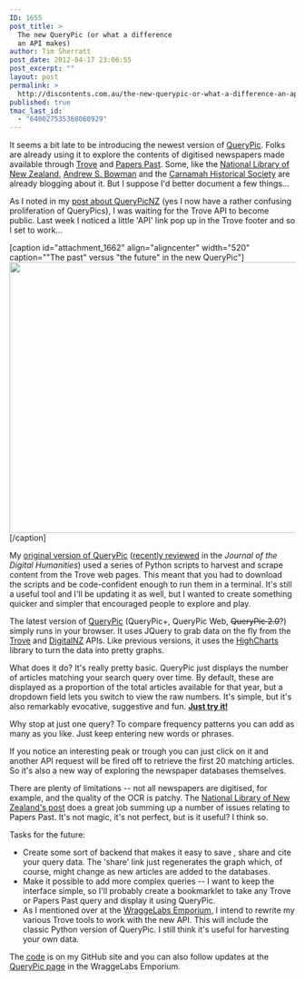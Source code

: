 ```yaml
---
ID: 1655
post_title: >
  The new QueryPic (or what a difference
  an API makes)
author: Tim Sherratt
post_date: 2012-04-17 23:06:55
post_excerpt: ""
layout: post
permalink: >
  http://discontents.com.au/the-new-querypic-or-what-a-difference-an-api-makes/
published: true
tmac_last_id:
  - "640027535368060929"
---
```

It seems a bit late to be introducing the newest version of <a href="http://wraggelabs.com/shed/querypic/">QueryPic</a>. Folks are already using it to explore the contents of digitised newspapers made available through <a href="http://trove.nla.gov.au/newspaper/">Trove</a> and <a href="http://paperspast.natlib.govt.nz/cgi-bin/paperspast">Papers Past</a>. Some, like the <a href="http://beta.natlib.govt.nz/blog/a-tale-of-two-islands">National Library of New Zealand</a>, <a href="http://andrew-s-bowman.blogspot.com.au/2012/04/querypic-new-tool-for-historical.html">Andrew S. Bowman</a> and the <a href="http://carnamah.blogspot.com.au/2012/04/mentions-of-carnamah-in-australian.html">Carnamah Historical Society</a> are already blogging about it. But I suppose I'd better document a few things...

As I noted in my <a title="QueryPicNZ" href="http://discontents.com.au/shed/experiments/querypicnz">post about QueryPicNZ</a> (yes I now have a rather confusing proliferation of QueryPics), I was waiting for the Trove API to become public. Last week I noticed a little 'API' link pop up in the Trove footer and so I set to work...

[caption id="attachment_1662" align="aligncenter" width="520" caption="&quot;The past&quot; versus &quot;the future&quot; in the new QueryPic"]<a href="http://wraggelabs.com/shed/querypic/?q=%22the%20past%22|aus&amp;q=%22the%20future%22|aus"><img class="size-large wp-image-1662" title="new_querypic" src="http://discontents.com.au/wp-content/uploads/2012/04/new_querypic-520x477.png" alt="" width="520" height="477" /></a>[/caption]

My <a title="QueryPic" href="http://discontents.com.au/shed/hacks/querypic">original version of QueryPic</a> (<a href="http://journalofdigitalhumanities.org/1-1/reviews/querypic/">recently reviewed</a> in the <em>Journal of the Digital Humanities</em>) used a series of Python scripts to harvest and scrape content from the Trove web pages. This meant that you had to download the scripts and be code-confident enough to run them in a terminal. It's still a useful tool and I'll be updating it as well, but I wanted to create something quicker and simpler that encouraged people to explore and play.

The latest version of <a href="http://wraggelabs.com/shed/querypic/">QueryPic</a> (QueryPic+, QueryPic Web, <del>QueryPic 2.0</del>?) simply runs in your browser. It uses JQuery to grab data on the fly from the <a href="http://trove.nla.gov.au/general/api">Trove</a> and <a href="http://digitalnz.org.nz/">DigitalNZ</a> APIs. Like previous versions, it uses the <a href="http://www.highcharts.com/">HighCharts</a> library to turn the data into pretty graphs.

What does it do? It's really pretty basic. QueryPic just displays the number of articles matching your search query over time. By default, these are displayed as a proportion of the total articles available for that year, but a dropdown field lets you switch to view the raw numbers. It's simple, but it's also remarkably evocative, suggestive and fun. <strong><a href="http://wraggelabs.com/shed/querypic/">Just try it!</a></strong>

Why stop at just one query? To compare frequency patterns you can add as many as you like. Just keep entering new words or phrases.

If you notice an interesting peak or trough you can just click on it and another API request will be fired off to retrieve the first 20 matching articles. So it's also a new way of exploring the newspaper databases themselves.

There are plenty of limitations -- not all newspapers are digitised, for example, and the quality of the OCR is patchy. The <a href="http://beta.natlib.govt.nz/blog/a-tale-of-two-islands">National Library of New Zealand's post</a> does a great job summing up a number of issues relating to Papers Past. It's not magic, it's not perfect, but is it useful? I think so.

Tasks for the future:
<ul>
	<li>Create some sort of backend that makes it easy to save , share and cite your query data. The 'share' link just regenerates the graph which, of course, might change as new articles are added to the databases.</li>
	<li>Make it possible to add more complex queries -- I want to keep the interface simple, so I'll probably create a bookmarklet to take any Trove or Papers Past query and display it using QueryPic.</li>
	<li>As I mentioned over at the <a href="http://wraggelabs.com/emporium/2012/04/the-new-api-powered-future/">WraggeLabs Emporium</a>, I intend to rewrite my various Trove tools to work with the new API. This will include the classic Python version of QueryPic. I still think it's useful for harvesting your own data.</li>
</ul>
<div>The <a href="https://github.com/wragge/QueryPic">code</a> is on my GitHub site and you can also follow updates at the <a href="http://wraggelabs.com/emporium/trove-tools/newspaper-search-summariser/">QueryPic page</a> in the WraggeLabs Emporium.</div>
&nbsp;